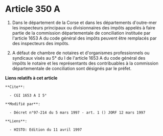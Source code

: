 # Article 350 A

1. Dans le département de la Corse et dans les départements d'outre-mer les inspecteurs principaux ou divisionnaires des
impôts appelés à faire partie de la commission départementale de conciliation instituée par l'article 1653 A du code général
des impôts peuvent être remplacés par des inspecteurs des impôts.

2. A défaut de chambre de notaires et d'organismes professionnels ou syndicaux visés au 5° du I de l'article 1653 A du code
général des impôts le notaire et les représentants des contribuables à la commission départementale de conciliation sont
désignés par le préfet.

**Liens relatifs à cet article**

	**Cite**:

	  - CGI 1653 A I 5°

	**Modifié par**:

	  - Décret n°97-214 du 5 mars 1997 - art. 1 () JORF 12 mars 1997

	**Liens**:

	  - HISTO: Edition du 11 avril 1997
